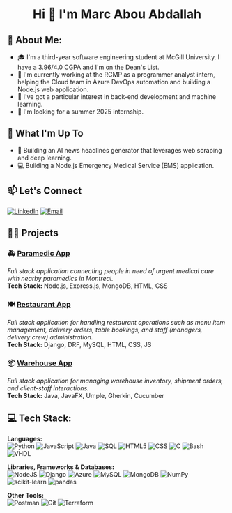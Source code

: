 <h1 align="center">Hi 👋 I'm Marc Abou Abdallah</h1>

## 💫 About Me:
- 🎓 I'm a third-year software engineering student at McGill University. I have a 3.96/4.0 CGPA and I'm on the Dean's List.
- 💼 I'm currently working at the RCMP as a programmer analyst intern, helping the Cloud team in Azure DevOps automation and building a Node.js web application.
- 👀 I've got a particular interest in back-end development and machine learning.
- 🔎 I'm looking for a summer 2025 internship.
 

## 🚀 What I'm Up To
- 🤖 Building an AI news headlines generator that leverages web scraping and deep learning.
- 💻 Building a Node.js Emergency Medical Service (EMS) application.
 

## 📫 Let's Connect
[![LinkedIn](https://img.shields.io/badge/LinkedIn-%230077B5.svg?logo=linkedin&logoColor=white)](https://www.linkedin.com/in/marcabouabdallah/)
[![Email](https://img.shields.io/badge/Email-%23EA4335.svg?logo=gmail&logoColor=white)](mailto:marc.abouabd@gmail.com)
 

## 🧑‍💻 Projects

### 🚑 [**Paramedic App**](https://github.com/MarcAbouAbdallah/Node.js-Paramedic-App)
*Full stack application connecting people in need of urgent medical care with nearby paramedics in Montreal.*  
**Tech Stack:** Node.js, Express.js, MongoDB, HTML, CSS


### 🍽️ [**Restaurant App**](https://github.com/MarcAbouAbdallah/Django-Restaurant-App)
*Full stack application for handling restaurant operations such as menu item management, delivery orders, table bookings, and staff (managers, delivery crew) administration.*  
**Tech Stack:** Django, DRF, MySQL, HTML, CSS, JS


### 📦 [**Warehouse App**](https://github.com/MarcAbouAbdallah/Java-Warehouse-App)
*Full stack application for managing warehouse inventory, shipment orders, and client-staff interactions.*  
**Tech Stack:** Java, JavaFX, Umple, Gherkin, Cucumber


## 💻 Tech Stack:
**Languages:**  
![Python](https://img.shields.io/badge/python-%233776AB.svg?style=for-the-badge&logo=python&logoColor=white) 
![JavaScript](https://img.shields.io/badge/javascript-%23323330.svg?style=for-the-badge&logo=javascript&logoColor=%23F7DF1E) 
![Java](https://img.shields.io/badge/java-%23ED8B00.svg?style=for-the-badge&logo=java&logoColor=white) 
![SQL](https://img.shields.io/badge/sql-%2307405e.svg?style=for-the-badge&logo=postgresql&logoColor=white) 
![HTML5](https://img.shields.io/badge/html5-%23E34F26.svg?style=for-the-badge&logo=html5&logoColor=white) 
![CSS](https://img.shields.io/badge/css-%231572B6.svg?style=for-the-badge&logo=css3&logoColor=white) 
![C](https://img.shields.io/badge/C-00599C?style=for-the-badge&logo=c&logoColor=white) 
![Bash](https://img.shields.io/badge/Bash-%234EAA25.svg?style=for-the-badge&logo=gnubash&logoColor=white) 
![VHDL](https://img.shields.io/badge/VHDL-%234C709D.svg?style=for-the-badge&logo=V&logoColor=white)

**Libraries, Frameworks & Databases:**  
![NodeJS](https://img.shields.io/badge/node.js-6DA55F?style=for-the-badge&logo=node.js&logoColor=white) 
![Django](https://img.shields.io/badge/Django-%23092E20.svg?style=for-the-badge&logo=django&logoColor=white)
![Azure](https://img.shields.io/badge/Microsoft_Azure-0078D4?style=for-the-badge&logo=microsoft-azure&logoColor=white) 
![MySQL](https://img.shields.io/badge/MySQL-%234479A1.svg?style=for-the-badge&logo=mysql&logoColor=white) 
![MongoDB](https://img.shields.io/badge/mongodb-%2347A248.svg?style=for-the-badge&logo=mongodb&logoColor=white) 
![NumPy](https://img.shields.io/badge/Numpy-%23013243.svg?style=for-the-badge&logo=numpy&logoColor=white) 
![scikit-learn](https://img.shields.io/badge/scikit-learn-%23F7931E.svg?style=for-the-badge&logo=scikit-learn&logoColor=white) 
![pandas](https://img.shields.io/badge/pandas-%23150458.svg?style=for-the-badge&logo=pandas&logoColor=white)

**Other Tools:**  
![Postman](https://img.shields.io/badge/Postman-FF6C37?style=for-the-badge&logo=postman&logoColor=white) 
![Git](https://img.shields.io/badge/git-%23F05033.svg?style=for-the-badge&logo=git&logoColor=white) 
![Terraform](https://img.shields.io/badge/Terraform-7B42BC?style=for-the-badge&logo=terraform&logoColor=white) 


<!--
**MarcAbouAbdallah/MarcAbouAbdallah** is a ✨ _special_ ✨ repository because its `README.md` (this file) appears on your GitHub profile.

Here are some ideas to get you started:

- 🔭 I’m currently working on ...
- 🌱 I’m currently learning ...
- 👯 I’m looking to collaborate on ...
- 🤔 I’m looking for help with ...
- 💬 Ask me about ...
- 📫 How to reach me: ...
- 😄 Pronouns: ...
- ⚡ Fun fact: ...
-->
